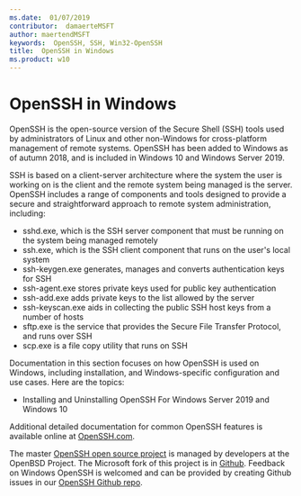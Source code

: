 ```yaml
---
ms.date:  01/07/2019
contributor:  damaerteMSFT
author: maertendMSFT
keywords:  OpenSSH, SSH, Win32-OpenSSH
title:  OpenSSH in Windows
ms.product: w10
---
```

# OpenSSH in Windows

OpenSSH is the open-source version of the Secure Shell (SSH) tools used by administrators of Linux and other non-Windows for cross-platform management of remote systems. 
OpenSSH has been added to Windows as of autumn 2018, and is included in Windows 10 and Windows Server 2019. 

SSH is based on a client-server architecture where the system the user is working on is the client and the remote system being managed is the server. 
OpenSSH includes a range of components and tools designed to provide a secure and straightforward approach to remote system administration, including:

* sshd.exe, which is the SSH server component that must be running on the system being managed remotely 
* ssh.exe, which is the SSH client component that runs on the user's local system
* ssh-keygen.exe generates, manages and converts authentication keys for SSH 
* ssh-agent.exe stores private keys used for public key authentication
* ssh-add.exe adds private keys to the list allowed by the server
* ssh-keyscan.exe aids in collecting the public SSH host keys from a number of hosts
* sftp.exe is the service that provides the Secure File Transfer Protocol, and runs over SSH
* scp.exe is a file copy utility that runs on SSH

Documentation in this section focuses on how OpenSSH is used on Windows, including installation, and Windows-specific configuration and use cases. Here are the topics:
* Installing and Uninstalling OpenSSH For Windows Server 2019 and Windows 10

Additional detailed documentation for common OpenSSH features is available online at [OpenSSH.com](https://www.openssh.com/manual.html). 

The master [OpenSSH open source project](https://www.openssh.com) is managed by developers at the OpenBSD Project. 
The Microsoft fork of this project is in [Github](https://github.com/PowerShell/openssh-portable).
Feedback on Windows OpenSSH is welcomed and can be provided by creating Github issues in our [OpenSSH Github repo](https://github.com/PowerShell/openssh-portable). 
